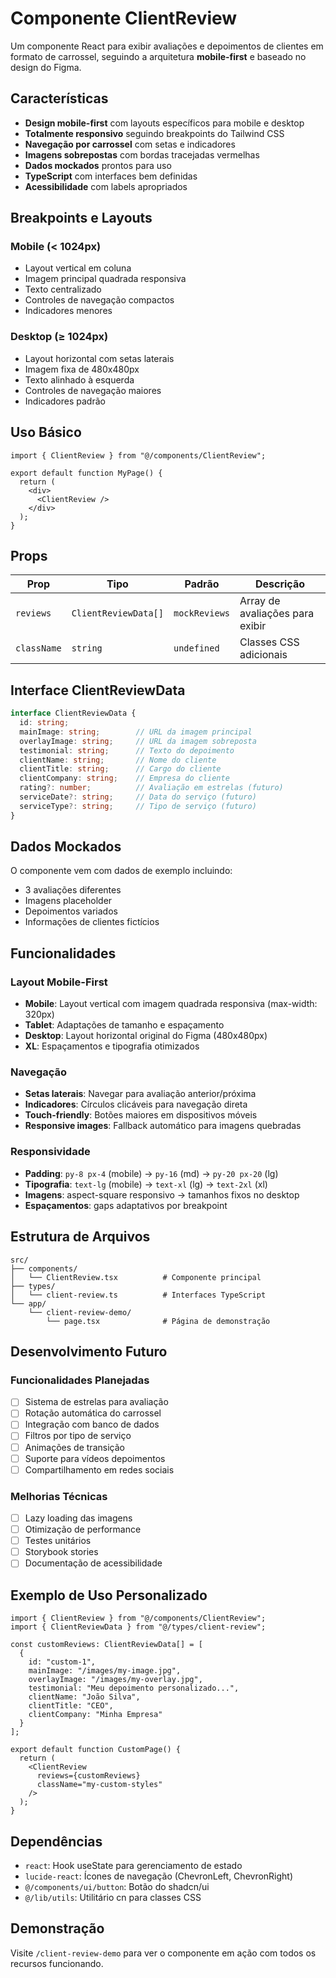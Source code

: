 # Componente ClientReview

Um componente React para exibir avaliações e depoimentos de clientes em formato de carrossel, seguindo a arquitetura **mobile-first** e baseado no design do Figma.

## Características

- **Design mobile-first** com layouts específicos para mobile e desktop
- **Totalmente responsivo** seguindo breakpoints do Tailwind CSS
- **Navegação por carrossel** com setas e indicadores
- **Imagens sobrepostas** com bordas tracejadas vermelhas
- **Dados mockados** prontos para uso
- **TypeScript** com interfaces bem definidas
- **Acessibilidade** com labels apropriados

## Breakpoints e Layouts

### Mobile (< 1024px)
- Layout vertical em coluna
- Imagem principal quadrada responsiva
- Texto centralizado
- Controles de navegação compactos
- Indicadores menores

### Desktop (≥ 1024px)
- Layout horizontal com setas laterais
- Imagem fixa de 480x480px
- Texto alinhado à esquerda
- Controles de navegação maiores
- Indicadores padrão

## Uso Básico

```tsx
import { ClientReview } from "@/components/ClientReview";

export default function MyPage() {
  return (
    <div>
      <ClientReview />
    </div>
  );
}
```

## Props

| Prop | Tipo | Padrão | Descrição |
|------|------|---------|-----------|
| `reviews` | `ClientReviewData[]` | `mockReviews` | Array de avaliações para exibir |
| `className` | `string` | `undefined` | Classes CSS adicionais |

## Interface ClientReviewData

```typescript
interface ClientReviewData {
  id: string;
  mainImage: string;        // URL da imagem principal
  overlayImage: string;     // URL da imagem sobreposta
  testimonial: string;      // Texto do depoimento
  clientName: string;       // Nome do cliente
  clientTitle: string;      // Cargo do cliente
  clientCompany: string;    // Empresa do cliente
  rating?: number;          // Avaliação em estrelas (futuro)
  serviceDate?: string;     // Data do serviço (futuro)
  serviceType?: string;     // Tipo de serviço (futuro)
}
```

## Dados Mockados

O componente vem com dados de exemplo incluindo:
- 3 avaliações diferentes
- Imagens placeholder
- Depoimentos variados
- Informações de clientes fictícios

## Funcionalidades

### Layout Mobile-First
- **Mobile**: Layout vertical com imagem quadrada responsiva (max-width: 320px)
- **Tablet**: Adaptações de tamanho e espaçamento  
- **Desktop**: Layout horizontal original do Figma (480x480px)
- **XL**: Espaçamentos e tipografia otimizados

### Navegação
- **Setas laterais**: Navegar para avaliação anterior/próxima
- **Indicadores**: Círculos clicáveis para navegação direta
- **Touch-friendly**: Botões maiores em dispositivos móveis
- **Responsive images**: Fallback automático para imagens quebradas

### Responsividade
- **Padding**: `py-8 px-4` (mobile) → `py-16` (md) → `py-20 px-20` (lg)
- **Tipografia**: `text-lg` (mobile) → `text-xl` (lg) → `text-2xl` (xl)
- **Imagens**: aspect-square responsivo → tamanhos fixos no desktop
- **Espaçamentos**: gaps adaptativos por breakpoint

## Estrutura de Arquivos

```
src/
├── components/
│   └── ClientReview.tsx          # Componente principal
├── types/
│   └── client-review.ts          # Interfaces TypeScript
└── app/
    └── client-review-demo/
        └── page.tsx              # Página de demonstração
```

## Desenvolvimento Futuro

### Funcionalidades Planejadas
- [ ] Sistema de estrelas para avaliação
- [ ] Rotação automática do carrossel
- [ ] Integração com banco de dados
- [ ] Filtros por tipo de serviço
- [ ] Animações de transição
- [ ] Suporte para vídeos depoimentos
- [ ] Compartilhamento em redes sociais

### Melhorias Técnicas
- [ ] Lazy loading das imagens
- [ ] Otimização de performance
- [ ] Testes unitários
- [ ] Storybook stories
- [ ] Documentação de acessibilidade

## Exemplo de Uso Personalizado

```tsx
import { ClientReview } from "@/components/ClientReview";
import { ClientReviewData } from "@/types/client-review";

const customReviews: ClientReviewData[] = [
  {
    id: "custom-1",
    mainImage: "/images/my-image.jpg",
    overlayImage: "/images/my-overlay.jpg",
    testimonial: "Meu depoimento personalizado...",
    clientName: "João Silva",
    clientTitle: "CEO",
    clientCompany: "Minha Empresa"
  }
];

export default function CustomPage() {
  return (
    <ClientReview 
      reviews={customReviews}
      className="my-custom-styles"
    />
  );
}
```

## Dependências

- `react`: Hook useState para gerenciamento de estado
- `lucide-react`: Ícones de navegação (ChevronLeft, ChevronRight)
- `@/components/ui/button`: Botão do shadcn/ui
- `@/lib/utils`: Utilitário cn para classes CSS

## Demonstração

Visite `/client-review-demo` para ver o componente em ação com todos os recursos funcionando.